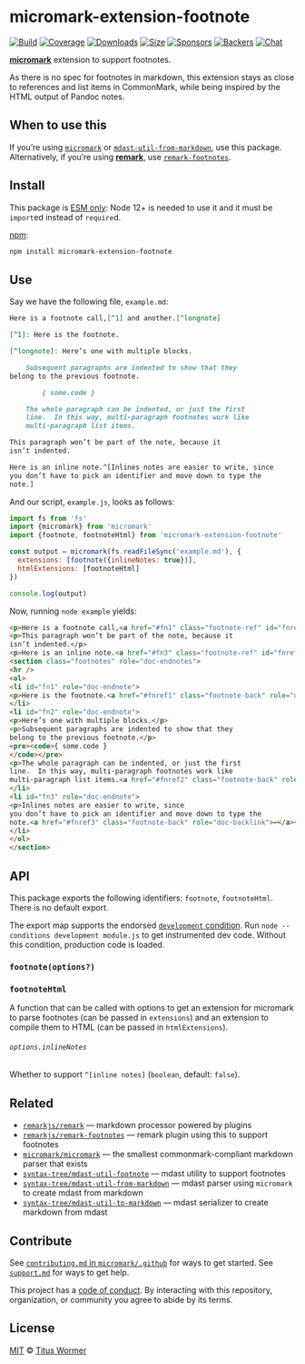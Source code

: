 # micromark-extension-footnote

[![Build][build-badge]][build]
[![Coverage][coverage-badge]][coverage]
[![Downloads][downloads-badge]][downloads]
[![Size][size-badge]][size]
[![Sponsors][sponsors-badge]][collective]
[![Backers][backers-badge]][collective]
[![Chat][chat-badge]][chat]

**[micromark][]** extension to support footnotes.

As there is no spec for footnotes in markdown, this extension stays as close to
references and list items in CommonMark, while being inspired by the HTML output
of Pandoc notes.

## When to use this

If you’re using [`micromark`][micromark] or
[`mdast-util-from-markdown`][from-markdown], use this package.
Alternatively, if you’re using **[remark][]**, use
[`remark-footnotes`][remark-footnotes].

## Install

This package is [ESM only](https://gist.github.com/sindresorhus/a39789f98801d908bbc7ff3ecc99d99c):
Node 12+ is needed to use it and it must be `import`ed instead of `require`d.

[npm][]:

```sh
npm install micromark-extension-footnote
```

## Use

Say we have the following file, `example.md`:

```markdown
Here is a footnote call,[^1] and another.[^longnote]

[^1]: Here is the footnote.

[^longnote]: Here’s one with multiple blocks.

    Subsequent paragraphs are indented to show that they
belong to the previous footnote.

        { some.code }

    The whole paragraph can be indented, or just the first
    line.  In this way, multi-paragraph footnotes work like
    multi-paragraph list items.

This paragraph won’t be part of the note, because it
isn’t indented.

Here is an inline note.^[Inlines notes are easier to write, since
you don’t have to pick an identifier and move down to type the
note.]
```

And our script, `example.js`, looks as follows:

```js
import fs from 'fs'
import {micromark} from 'micromark'
import {footnote, footnoteHtml} from 'micromark-extension-footnote'

const output = micromark(fs.readFileSync('example.md'), {
  extensions: [footnote({inlineNotes: true})],
  htmlExtensions: [footnoteHtml]
})

console.log(output)
```

Now, running `node example` yields:

```html
<p>Here is a footnote call,<a href="#fn1" class="footnote-ref" id="fnref1" role="doc-noteref"><sup>1</sup></a> and another.<a href="#fn2" class="footnote-ref" id="fnref2" role="doc-noteref"><sup>2</sup></a></p>
<p>This paragraph won’t be part of the note, because it
isn’t indented.</p>
<p>Here is an inline note.<a href="#fn3" class="footnote-ref" id="fnref3" role="doc-noteref"><sup>3</sup></a></p>
<section class="footnotes" role="doc-endnotes">
<hr />
<ol>
<li id="fn1" role="doc-endnote">
<p>Here is the footnote.<a href="#fnref1" class="footnote-back" role="doc-backlink">↩</a></p>
</li>
<li id="fn2" role="doc-endnote">
<p>Here’s one with multiple blocks.</p>
<p>Subsequent paragraphs are indented to show that they
belong to the previous footnote.</p>
<pre><code>{ some.code }
</code></pre>
<p>The whole paragraph can be indented, or just the first
line.  In this way, multi-paragraph footnotes work like
multi-paragraph list items.<a href="#fnref2" class="footnote-back" role="doc-backlink">↩</a></p>
</li>
<li id="fn3" role="doc-endnote">
<p>Inlines notes are easier to write, since
you don’t have to pick an identifier and move down to type the
note.<a href="#fnref3" class="footnote-back" role="doc-backlink">↩</a></p>
</li>
</ol>
</section>
```

## API

This package exports the following identifiers: `footnote`, `footnoteHtml`.
There is no default export.

The export map supports the endorsed
[`development` condition](https://nodejs.org/api/packages.html#packages\_resolving\_user\_conditions).
Run `node --conditions development module.js` to get instrumented dev code.
Without this condition, production code is loaded.

### `footnote(options?)`

### `footnoteHtml`

A function that can be called with options to get an extension for micromark to
parse footnotes (can be passed in `extensions`) and an extension to compile them
to HTML (can be passed in `htmlExtensions`).

###### `options.inlineNotes`

Whether to support `^[inline notes]` (`boolean`, default: `false`).

## Related

*   [`remarkjs/remark`][remark]
    — markdown processor powered by plugins
*   [`remarkjs/remark-footnotes`][remark-footnotes]
    — remark plugin using this to support footnotes
*   [`micromark/micromark`][micromark]
    — the smallest commonmark-compliant markdown parser that exists
*   [`syntax-tree/mdast-util-footnote`][mdast-util-footnote]
    — mdast utility to support footnotes
*   [`syntax-tree/mdast-util-from-markdown`][from-markdown]
    — mdast parser using `micromark` to create mdast from markdown
*   [`syntax-tree/mdast-util-to-markdown`][to-markdown]
    — mdast serializer to create markdown from mdast

## Contribute

See [`contributing.md` in `micromark/.github`][contributing] for ways to get
started.
See [`support.md`][support] for ways to get help.

This project has a [code of conduct][coc].
By interacting with this repository, organization, or community you agree to
abide by its terms.

## License

[MIT][license] © [Titus Wormer][author]

<!-- Definitions -->

[build-badge]: https://github.com/micromark/micromark-extension-footnote/workflows/main/badge.svg

[build]: https://github.com/micromark/micromark-extension-footnote/actions

[coverage-badge]: https://img.shields.io/codecov/c/github/micromark/micromark-extension-footnote.svg

[coverage]: https://codecov.io/github/micromark/micromark-extension-footnote

[downloads-badge]: https://img.shields.io/npm/dm/micromark-extension-footnote.svg

[downloads]: https://www.npmjs.com/package/micromark-extension-footnote

[size-badge]: https://img.shields.io/bundlephobia/minzip/micromark-extension-footnote.svg

[size]: https://bundlephobia.com/result?p=micromark-extension-footnote

[sponsors-badge]: https://opencollective.com/unified/sponsors/badge.svg

[backers-badge]: https://opencollective.com/unified/backers/badge.svg

[collective]: https://opencollective.com/unified

[chat-badge]: https://img.shields.io/badge/chat-discussions-success.svg

[chat]: https://github.com/micromark/micromark/discussions

[npm]: https://docs.npmjs.com/cli/install

[license]: license

[author]: https://wooorm.com

[contributing]: https://github.com/micromark/.github/blob/HEAD/contributing.md

[support]: https://github.com/micromark/.github/blob/HEAD/support.md

[coc]: https://github.com/micromark/.github/blob/HEAD/code-of-conduct.md

[micromark]: https://github.com/micromark/micromark

[from-markdown]: https://github.com/syntax-tree/mdast-util-from-markdown

[to-markdown]: https://github.com/syntax-tree/mdast-util-to-markdown

[remark]: https://github.com/remarkjs/remark

[mdast-util-footnote]: https://github.com/syntax-tree/mdast-util-footnote

[remark-footnotes]: https://github.com/remarkjs/remark-footnotes
